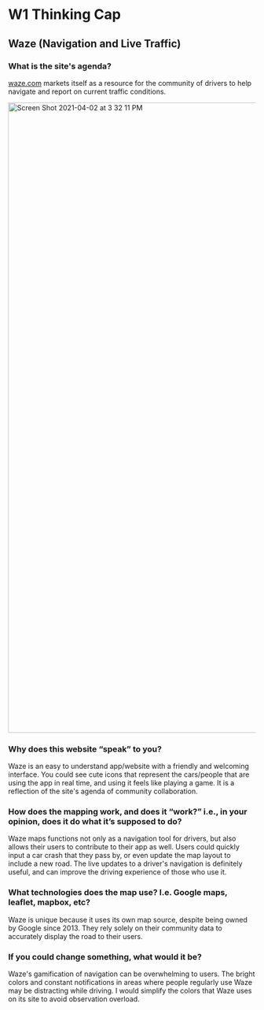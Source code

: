 # W1 Thinking Cap
## Waze (Navigation and Live Traffic)

### What is the site's agenda?

[waze.com](https://www.waze.com/live-map) markets itself as a resource for the community of drivers to help navigate and report on current traffic conditions. 

<img width="1280" alt="Screen Shot 2021-04-02 at 3 32 11 PM" src="https://user-images.githubusercontent.com/59623146/113458953-ecc4e100-93c8-11eb-9aa4-72870e7edbd5.png">

### Why does this website “speak” to you?

Waze is an easy to understand app/website with a friendly and welcoming interface. You could see cute icons that represent the cars/people that are using the app in real time, and using it feels like playing a game. It is a reflection of the site's agenda of community collaboration. 

### How does the mapping work, and does it “work?” i.e., in your opinion, does it do what it’s supposed to do?

Waze maps functions not only as a navigation tool for drivers, but also allows their users to contribute to their app as well. Users could quickly input a car crash that they pass by, or even update the map layout to include a new road. The live updates to a driver's navigation is definitely useful, and can improve the driving experience of those who use it.

### What technologies does the map use? I.e. Google maps, leaflet, mapbox, etc?

Waze is unique because it uses its own map source, despite being owned by Google since 2013. They rely solely on their community data to accurately display the road to their users.

### If you could change something, what would it be?

Waze's gamification of navigation can be overwhelming to users. The bright colors and constant notifications in areas where people regularly use Waze may be distracting while driving. I would simplify the colors that Waze uses on its site to avoid observation overload. 
